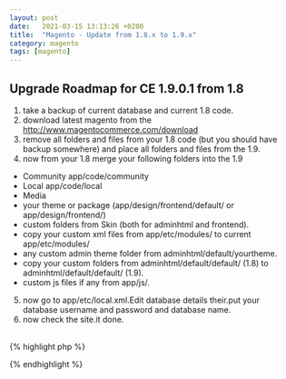 ```yaml
---
layout: post
date:   2021-03-15 13:13:26 +0200
title:  "Magento - Update from 1.8.x to 1.9.x"
category: magento
tags: [magento]
---
```




<h2>Upgrade Roadmap for CE 1.9.0.1 from 1.8</h2>

1. take a backup of current database and current 1.8 code. <br />
2. download latest magento from the http://www.magentocommerce.com/download <br />
3. remove all folders and files from your 1.8 code (but you should have backup somewhere) and place all folders and files from the 1.9. <br />
4. now from your 1.8 merge your following folders into the 1.9 <br />
- Community app/code/community <br />
- Local app/code/local <br />
- Media <br />
- your theme or package (app/design/frontend/default/ or app/design/frontend/) <br />
- custom folders from Skin (both for adminhtml and frontend). <br />
- copy your custom xml files from app/etc/modules/ to current app/etc/modules/ <br />
- any custom admin theme folder from adminhtml/default/yourtheme. <br />
- copy your custom folders from adminhtml/default/default/ (1.8) to adminhtml/default/default/ (1.9). <br />
- custom js files if any from app/js/. <br />
5. now go to app/etc/local.xml.Edit database details their.put your database username and password and database name. <br />
6. now check the site.it done.<br /><br />



{% highlight php %}

{% endhighlight %}

